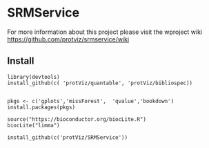 # SRMService

For more information about this project please visit the wproject wiki
<https://github.com/protviz/srmservice/wiki>


## Install

```{r}
library(devtools)
install_github(c( 'protViz/quantable', 'protViz/bibliospec))


pkgs <- c('gplots','missForest',  'qvalue','bookdown')
install.packages(pkgs)

source("https://bioconductor.org/biocLite.R")
biocLite("limma")

install_github(c('protViz/SRMService'))

```
